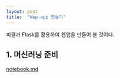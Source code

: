 ```yaml
---
layout: post
title:  "Wep-app 만들기"
---
```


피클과 Flask를 활용하여 웹앱을 만들어 볼 것이다.  

## 1. 머신러닝 준비  

[notebook.md](https://github.com/HawSung/HawSung.github.io/files/8783958/notebook.md)
